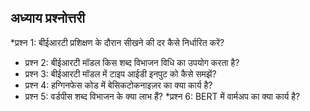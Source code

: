 ## अध्याय प्रश्नोत्तरी
*प्रश्न 1: बीईआरटी प्रशिक्षण के दौरान सीखने की दर कैसे निर्धारित करें?
* प्रश्न 2: बीईआरटी मॉडल किस शब्द विभाजन विधि का उपयोग करता है?
* प्रश्न 3: बीईआरटी मॉडल में टाइप आईडी इनपुट को कैसे समझें?
* प्रश्न 4: हग्गिनफेस कोड में बेसिकटोकनाइज़र का क्या कार्य है?
* प्रश्न 5: वर्डपीस शब्द विभाजन के क्या लाभ हैं?
*प्रश्न 6: BERT में वार्मअप का क्या कार्य है?